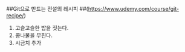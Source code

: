 ##Git으로 만드는 전설의 레시피
##(https://www.udemy.com/course/git-recipe/)
1. 고슬고슬한 밥을 짓는다.
2. 콩나물을 무친다.
3. 시금치 추가
